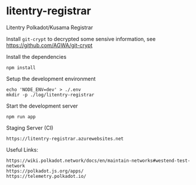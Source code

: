 # litentry-registrar
Litentry Polkadot/Kusama Registrar

Install `git-crypt` to decrypted some sensive information, see [https://github.com/AGWA/git-crypt
](https://github.com/AGWA/git-crypt)

Install the dependencies

```
npm install 
```

Setup the development environment

```
echo 'NODE_ENV=dev' > ./.env
mkdir -p ./log/litentry-registrar
```

Start the development server

```
npm run app
```


Staging Server (CI)


```
https://litentry-registrar.azurewebsites.net
```

Useful Links:

```
https://wiki.polkadot.network/docs/en/maintain-networks#westend-test-network
https://polkadot.js.org/apps/
https://telemetry.polkadot.io/
```
